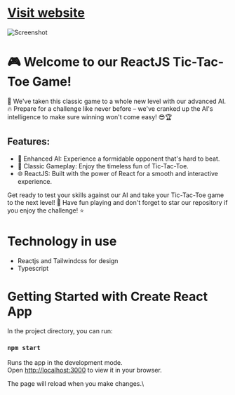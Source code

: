 # [Visit website](https://tic-toc-ai.vercel.app/)

![Screenshot](https://cdn.sanity.io/images/4aqurx4h/production/1d30435a75951b61b3194d1976be7eb0774f1a39-917x731.png)

# 🎮 Welcome to our ReactJS Tic-Tac-Toe Game!
🤖 We've taken this classic game to a whole new level with our advanced AI. 🔥 Prepare for a challenge like never before – we've cranked up the AI's intelligence to make sure winning won't come easy! 😎🏆

## Features:
*  🧠 Enhanced AI: Experience a formidable opponent that's hard to beat.
*  🌟 Classic Gameplay: Enjoy the timeless fun of Tic-Tac-Toe.
*  🌐 ReactJS: Built with the power of React for a smooth and interactive experience.

Get ready to test your skills against our AI and take your Tic-Tac-Toe game to the next level! 
🚀 Have fun playing and don't forget to star our repository if you enjoy the challenge! ⭐ 

# Technology in use
* Reactjs  and Tailwindcss for design
* Typescript 

# Getting Started with Create React App

In the project directory, you can run:

### `npm start`

Runs the app in the development mode.\
Open [http://localhost:3000](http://localhost:3000) to view it in your browser.

The page will reload when you make changes.\
